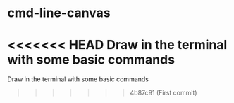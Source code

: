 # cmd-line-canvas
<<<<<<< HEAD
Draw in the terminal with some basic commands
=======
Draw in the terminal with some basic commands
>>>>>>> 4b87c91 (First commit)
